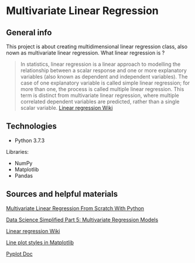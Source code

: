 # Multivariate Linear Regression
## General info
This project is about creating multidimensional linear regression class, also nown as multivariate linear regression. What linear regression is ?

>In statistics, linear regression is a linear approach to modelling the relationship between a scalar response and one or more explanatory variables (also known as dependent and independent variables). The case of one explanatory variable is called simple linear regression; for more than one, the process is called multiple linear regression. This term is distinct from multivariate linear regression, where multiple correlated dependent variables are predicted, rather than a single scalar variable.
[Linear regression Wiki](https://en.wikipedia.org/wiki/Linear_regression)



## Technologies
* Python 3.7.3

Libraries:
* NumPy
* Matplotlib
* Pandas

## Sources and helpful materials
[Multivariate Linear Regression From Scratch With Python](https://satishgunjal.com/multivariate_lr/)

[Data Science Simplified Part 5: Multivariate Regression Models](https://towardsdatascience.com/data-science-simplified-part-5-multivariate-regression-models-7684b0489015)

[Linear regression Wiki](https://en.wikipedia.org/wiki/Linear_regression)

[Line plot styles in Matplotlib](https://www.pythoninformer.com/python-libraries/matplotlib/line-plots/)

[Pyplot Doc](https://matplotlib.org/tutorials/introductory/pyplot.html)
